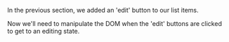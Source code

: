 In the previous section, we added an 'edit' button to our list items. 

Now we'll need to manipulate the DOM when the 'edit' buttons are clicked to get to an editing state.